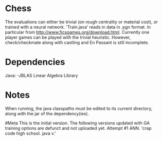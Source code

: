 # Chess
The evaluations can either be trivial (on rough centrality or material cost), or trained with a neural network. 
'Train.java' reads in data in .pgn format. In particular from http://www.ficsgames.org/download.html. 
Currently one player games can be played with the trivial heuristic. 
However, check/checkmate along with castling and En Passant is still incomplete.

# Dependencies
Java: -JBLAS Linear Algebra Library	

# Notes
When running, the java classpaths must be edited to its current directory, along with the jar of the dependency(ies).

#Meta
This is the initial version. The following versions updated with GA training options are defunct and not uploaded yet. Attempt #1 ANN.
'crap code high school. java v.'
